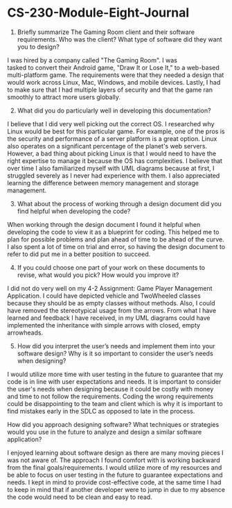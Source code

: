 # CS-230-Module-Eight-Journal

1. Briefly summarize The Gaming Room client and their software requirements. Who was the client? What type of software did they want you to design?

I was hired by a company called "The Gaming Room". I was tasked to convert their Android game, "Draw It or Lose It," to a web-based multi-platform game. The requirements were that they needed a design that would work across Linux, Mac, Windows, and mobile devices. Lastly, I had to make sure that I had multiple layers of security and that the game ran smoothly to attract more users globally. 

2. What did you do particularly well in developing this documentation?

I believe that I did very well picking out the correct OS. I researched why Linux would be best for this particular game. For example, one of the pros is the security and performance of a server platform is a great option. Linux also operates on a significant percentage of the planet's web servers. However, a bad thing about picking Linux is that I would need to have the right expertise to manage it because the OS has complexities. I believe that over time I also familiarized myself with UML diagrams because at first, I struggled severely as I never had experience with them. I also appreciated learning the difference between memory management and storage management.

3. What about the process of working through a design document did you find helpful when developing the code?

When working through the design document I found it helpful when developing the code to view it as a blueprint for coding. This helped me to plan for possible problems and plan ahead of time to be ahead of the curve. I also spent a lot of time on trial and error, so having the  design document to refer to did put me in a better position to succeed.

4. If you could choose one part of your work on these documents to revise, what would you pick? How would you improve it?

I did not do very well on my 4-2 Assignment: Game Player Management Application. I could have depicted vehicle and TwoWheeled classes because they should be as empty classes without methods. Also, I could have removed the stereotypical usage from the arrows. From what I have learned and feedback I have received, in my UML diagrams could have implemented the inheritance with simple arrows with closed, empty arrowheads.

5. How did you interpret the user’s needs and implement them into your software design? Why is it so important to consider the user’s needs when designing?

I would utilize more time with user testing in the future to guarantee that my code is in line with user expectations and needs. It is important to consider the user's needs when designing because it could be costly with money and time to not follow the requirements. Coding the wrong requirements could be disappointing to the team and client which is why it is important to find mistakes early in the SDLC as opposed to late in the process.

How did you approach designing software? What techniques or strategies would you use in the future to analyze and design a similar software application?

I enjoyed learning about software design as there are many moving pieces I was not aware of. The approach I found comfort with is working backward from the final goals/requirements. I would utilize more of my resources and be able to focus on user testing in the future to guarantee expectations and needs. I kept in mind to provide cost-effective code, at the same time I had to keep in mind that if another developer were to jump in due to my absence the code would need to be clean and easy to read.

